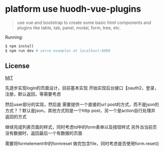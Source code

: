 # platform use huodh-vue-plugins

> use vue and bootstrap to create some basic html components and plugins like table, tab, panel, modal, form, tree, etc.

Running:

``` bash
$ npm install
$ npm run dev # serve examples at localhost:8080
```

## License

[MIT](http://opensource.org/licenses/MIT)

先逐步实现login的页面设计，目前基本实现
开始实现后台接口【oauth2，登录，注册，默认返回，等需要考虑

然后user部分的实现，然后是
需要提供一个直接的url post的方式，而不是json的方式？？默认是json，其他方式则是一个http post，另一个是action自行处理并返回的方式

继续完成列表页面的样式，同时考虑td中的form表单以及按钮样式
另外当当前页没有数据时，返回最后一个有数据的页面

需要将formelement中的formreset 做完包含file，同时考虑是否使用form.reset()
